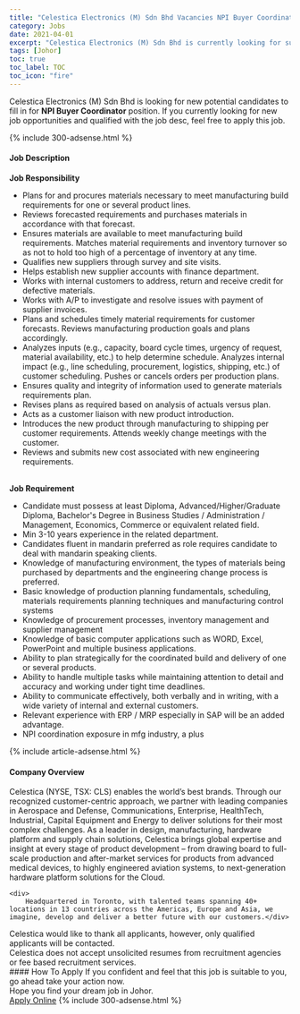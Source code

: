 ```yaml
---
title: "Celestica Electronics (M) Sdn Bhd Vacancies NPI Buyer Coordinator" 
category: Jobs 
date: 2021-04-01 
excerpt: "Celestica Electronics (M) Sdn Bhd is currently looking for suitable person to fill in the NPI Buyer Coordinator which based in Johor" 
tags: [Johor] 
toc: true 
toc_label: TOC 
toc_icon: "fire" 
--- 
```


<p>Celestica Electronics (M) Sdn Bhd is looking for new potential candidates to fill in for <b>NPI Buyer Coordinator</b> position. If you currently looking for new job opportunities and qualified with the job desc, feel free to apply this job.
</p>{% include 300-adsense.html %} 
<div><div><h4>Job Description</h4></div><div><div><span><div><div><strong>Job Responsibility</strong><ul><li>Plans for and procures materials necessary to meet manufacturing build requirements for one or several product lines.</li><li>Reviews forecasted requirements and purchases materials in accordance with that forecast.</li><li>Ensures materials are available to meet manufacturing build requirements. Matches material requirements and inventory turnover so as not to hold too high of a percentage of inventory at any time.</li><li>Qualifies new suppliers through survey and site visits.</li><li>Helps establish new supplier accounts with finance department.</li><li>Works with internal customers to address, return and receive credit for defective materials.</li><li>Works with A/P to investigate and resolve issues with payment of supplier invoices.</li><li>Plans and schedules timely material requirements for customer forecasts. Reviews manufacturing production goals and plans accordingly.</li><li>Analyzes inputs (e.g., capacity, board cycle times, urgency of request, material availability, etc.) to help determine schedule. Analyzes internal impact (e.g., line scheduling, procurement, logistics, shipping, etc.) of customer scheduling. Pushes or cancels orders per production plans.</li><li>Ensures quality and integrity of information used to generate materials requirements plan.</li><li>Revises plans as required based on analysis of actuals versus plan.</li><li>Acts as a customer liaison with new product introduction.</li><li>Introduces the new product through manufacturing to shipping per customer requirements. Attends weekly change meetings with the customer.</li><li>Reviews and submits new cost associated with new engineering requirements.</li></ul><br><strong>Job Requirement</strong><ul><li>Candidate must possess at least Diploma, Advanced/Higher/Graduate Diploma, Bachelor's Degree in Business Studies / Administration / Management, Economics, Commerce or equivalent related field.</li><li>Min 3-10 years experience in the related department.</li><li>Candidates fluent in&#160;mandarin&#160;preferred as role requires candidate to deal with mandarin speaking clients.</li><li>Knowledge of manufacturing environment, the types of materials being purchased by departments and the engineering change process is preferred.</li><li>Basic knowledge of production planning fundamentals, scheduling, materials requirements planning techniques and manufacturing control systems</li><li>Knowledge of procurement processes, inventory management and supplier management</li><li>Knowledge of basic computer applications such as WORD, Excel, PowerPoint and multiple business applications.</li><li>Ability to plan strategically for the coordinated build and delivery of one or several products.</li><li>Ability to handle multiple tasks while maintaining attention to detail and accuracy and working under tight time deadlines.</li><li>Ability to communicate effectively, both verbally and in writing, with a wide variety of internal and external customers.</li><li>Relevant experience with ERP / MRP especially in SAP will be an added advantage.</li><li>NPI coordination exposure in mfg industry, a plus</li></ul></div></div></span></div></div></div> 
{% include article-adsense.html %} 
<div><div><h4>Company Overview</h4></div><div><div><span><div><div>
	Celestica (NYSE, TSX: CLS) enables the world&#8217;s best brands. Through our recognized customer-centric approach, we partner with leading companies in Aerospace and Defense, Communications, Enterprise, HealthTech, Industrial, Capital Equipment and Energy to deliver solutions for their most complex challenges. As a leader in design, manufacturing, hardware platform and supply chain solutions, Celestica brings global expertise and insight at every stage of product development &#8211; from drawing board to full-scale production and after-market services for products from advanced medical devices, to highly engineered aviation systems, to next-generation hardware platform solutions for the Cloud.
	
	<div>
		Headquartered in Toronto, with talented teams spanning 40+ locations in 13 countries across the Americas, Europe and Asia, we imagine, develop and deliver a better future with our customers.</div>
<div>
		Celestica would like to thank all applicants, however, only qualified applicants will be contacted.</div>
<div>
		Celestica does not accept unsolicited resumes from recruitment agencies or fee based recruitment services.</div>
</div></div></span></div></div></div> 
#### How To Apply 
If you confident and feel that this job is suitable to you, go ahead take your action now. <br/> 
Hope you find your dream job in Johor. <br/> 
<a href="https://www.jobstreet.com.my/en/job/npi-buyer-coordinator-4522773?jobId=jobstreet-my-job-4522773&" class="btn btn--info" target="_blank" rel="nofollow noopenner">Apply Online</a> 
{% include 300-adsense.html %} 